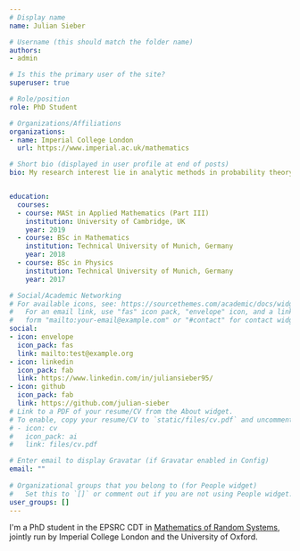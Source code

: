 ```yaml
---
# Display name
name: Julian Sieber

# Username (this should match the folder name)
authors:
- admin

# Is this the primary user of the site?
superuser: true

# Role/position
role: PhD Student 

# Organizations/Affiliations
organizations:
- name: Imperial College London
  url: https://www.imperial.ac.uk/mathematics

# Short bio (displayed in user profile at end of posts)
bio: My research interest lie in analytic methods in probability theory.


education:
  courses:
  - course: MASt in Applied Mathematics (Part III)
    institution: University of Cambridge, UK
    year: 2019
  - course: BSc in Mathematics
    institution: Technical University of Munich, Germany
    year: 2018
  - course: BSc in Physics
    institution: Technical University of Munich, Germany
    year: 2017

# Social/Academic Networking
# For available icons, see: https://sourcethemes.com/academic/docs/widgets/#icons
#   For an email link, use "fas" icon pack, "envelope" icon, and a link in the
#   form "mailto:your-email@example.com" or "#contact" for contact widget.
social:
- icon: envelope
  icon_pack: fas
  link: mailto:test@example.org
- icon: linkedin
  icon_pack: fab
  link: https://www.linkedin.com/in/juliansieber95/
- icon: github
  icon_pack: fab
  link: https://github.com/julian-sieber
# Link to a PDF of your resume/CV from the About widget.
# To enable, copy your resume/CV to `static/files/cv.pdf` and uncomment the lines below.  
# - icon: cv
#   icon_pack: ai
#   link: files/cv.pdf

# Enter email to display Gravatar (if Gravatar enabled in Config)
email: ""
  
# Organizational groups that you belong to (for People widget)
#   Set this to `[]` or comment out if you are not using People widget.  
user_groups: []
---
```


I'm a PhD student in the EPSRC CDT in [Mathematics of Random Systems](https://www.randomsystems-cdt.ac.uk), jointly run by Imperial College London and the University of Oxford.
